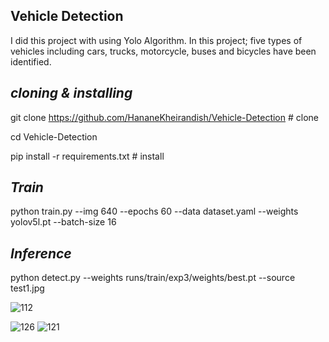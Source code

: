 ## Vehicle Detection
I did this project with using Yolo Algorithm. In this project; five types of vehicles including cars, trucks, motorcycle, buses and bicycles have been identified.

## ***cloning & installing***
git clone https://github.com/HananeKheirandish/Vehicle-Detection  # clone

cd Vehicle-Detection

pip install -r requirements.txt  # install

## ***Train***
python  train.py  --img 640  --epochs 60  --data dataset.yaml  --weights yolov5l.pt  --batch-size 16

## ***Inference***
python detect.py --weights runs/train/exp3/weights/best.pt  --source test1.jpg

![112](https://github.com/HananeKheirandish/Vehicle-Detection/assets/76804160/1cb57464-416f-490d-9723-428a421ccdaa)

![126](https://github.com/HananeKheirandish/Vehicle-Detection/assets/76804160/804c512c-4517-4920-b0cd-e4d3113acf61)
![121](https://github.com/HananeKheirandish/Vehicle-Detection/assets/76804160/0b8adf21-ff9d-40f3-b309-f57d2bfa3923)
